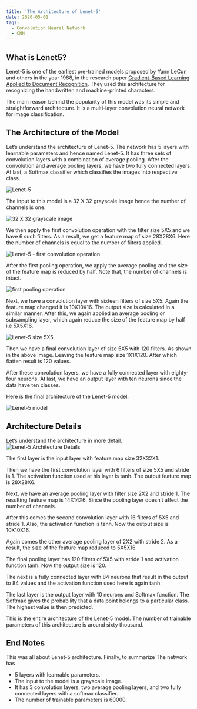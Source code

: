 ```yaml
---
title: 'The Architecture of Lenet-5'
date: 2020-05-01
tags:
  - Convolution Neural Network
  - CNN
---
```


## What is Lenet5?

Lenet-5 is one of the earliest pre-trained models proposed by Yann LeCun and others in the year 1988, in the research paper [Gradient-Based Learning Applied to Document Recognition](http://yann.lecun.com/exdb/publis/pdf/lecun-01a.pdf). They used this architecture for recognizing the handwritten and machine-printed characters.

The main reason behind the popularity of this model was its simple and straightforward architecture. It is a multi-layer convolution neural network for image classification.

## The Architecture of the Model

Let’s understand the architecture of Lenet-5. The network has 5 layers with learnable parameters and hence named Lenet-5. It has three sets of convolution layers with a combination of average pooling. After the convolution and average pooling layers, we have two fully connected layers. At last, a Softmax classifier which classifies the images into respective class.

![Lenet-5](https://cdn.analyticsvidhya.com/wp-content/uploads/2021/03/Screenshot-from-2021-03-18-12-22-52.png)

The input to this model is a 32 X 32 grayscale image hence the number of channels is one.

![32 X 32 grayscale image](https://cdn.analyticsvidhya.com/wp-content/uploads/2021/03/Screenshot-from-2021-03-18-12-29-32.png)

 

We then apply the first convolution operation with the filter size 5X5 and we have 6 such filters. As a result, we get a feature map of size 28X28X6. Here the number of channels is equal to the number of filters applied.

![Lenet-5 - first convolution operation](https://cdn.analyticsvidhya.com/wp-content/uploads/2021/03/Screenshot-from-2021-03-18-12-33-59.png)

After the first pooling operation, we apply the average pooling and the size of the feature map is reduced by half. Note that, the number of channels is intact.

![first pooling operation](https://cdn.analyticsvidhya.com/wp-content/uploads/2021/03/Screenshot-from-2021-03-18-12-42-25.png)

Next, we have a convolution layer with sixteen filters of size 5X5. Again the feature map changed it is 10X10X16. The output size is calculated in a similar manner. After this, we again applied an average pooling or subsampling layer, which again reduce the size of the feature map by half i.e 5X5X16.

![Lenet-5 size 5X5](https://cdn.analyticsvidhya.com/wp-content/uploads/2021/03/Screenshot-from-2021-03-18-12-47-59.png)

Then we have a final convolution layer of size 5X5 with 120 filters. As shown in the above image. Leaving the feature map size 1X1X120. After which flatten result is 120 values.

After these convolution layers, we have a fully connected layer with eighty-four neurons. At last, we have an output layer with ten neurons since the data have ten classes.

Here is the final architecture of the Lenet-5 model.

![Lenet-5 model](https://cdn.analyticsvidhya.com/wp-content/uploads/2021/03/Screenshot-from-2021-03-18-12-52-17.png)

## Architecture Details

Let’s understand the architecture in more detail.![Lenet-5 Architecture Details](https://cdn.analyticsvidhya.com/wp-content/uploads/2021/03/Screenshot-from-2021-03-18-12-56-51.png)

The first layer is the input layer with feature map size 32X32X1.

Then we have the first convolution layer with 6 filters of size 5X5 and stride is 1. The activation function used at his layer is tanh. The output feature map is 28X28X6.

Next, we have an average pooling layer with filter size 2X2 and stride 1. The resulting feature map is 14X14X6. Since the pooling layer doesn’t affect the number of channels.

After this comes the second convolution layer with 16 filters of 5X5 and stride 1. Also, the activation function is tanh. Now the output size is 10X10X16.

Again comes the other average pooling layer of 2X2 with stride 2. As a result, the size of the feature map reduced to 5X5X16.

The final pooling layer has 120 filters of 5X5 with stride 1 and activation function tanh. Now the output size is 120.

The next is a fully connected layer with 84 neurons that result in the output to 84 values and the activation function used here is again tanh.

The last layer is the output layer with 10 neurons and Softmax function. The Softmax gives the probability that a data point belongs to a particular class. The highest value is then predicted.

This is the entire architecture of the Lenet-5 model. The number of trainable parameters of this architecture is around sixty thousand.

## End Notes

This was all about Lenet-5 architecture. Finally, to summarize The network has

- 5 layers with learnable parameters.
- The input to the model is a grayscale image.
- It has 3 convolution layers, two average pooling layers, and two fully connected layers with a softmax classifier.
- The number of trainable parameters is 60000.